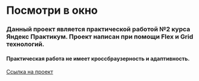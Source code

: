 <!-- https://github.com/Nickolaussss/posmotri_v_okno -->

# Посмотри в окно

### Данный проект является практической работой №2 курса Яндекс Практикум. Проект написан при помощи Flex и Grid технологий.

#### Практическая работа не имеет кроссбраузерность и адаптивность.

[Ссылка на проект](https://nickolaussss.github.io/posmotri_v_okno/)